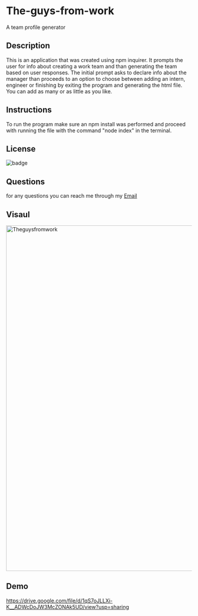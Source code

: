 # The-guys-from-work

A team profile generator

## Description

This is an application that was created using npm inquirer. It prompts the user for info
about creating a work team and than generating the team based on user responses. The initial prompt asks to declare info about the manager than proceeds to an option to choose between adding an intern, engineer or finishing by exiting the program and generating the html file. You can add as many or as little as you like.

## Instructions

To run the program make sure an npm install was performed and proceed with running the file with the command "node index" in the terminal.

## License

![badge](https://img.shields.io/static/v1?label=license&message=MIT&color=green)

## Questions

for any questions you can reach me through my [Email](crispb73001@gmailcom)

## Visaul

<img width="937" alt="Theguysfromwork" src="https://user-images.githubusercontent.com/73912705/108609642-4505cd80-739d-11eb-8072-a429d0a45f45.PNG">

## Demo

https://drive.google.com/file/d/1qS7oJLLXi-K__ADWcDoJW3McZONAk5UD/view?usp=sharing
